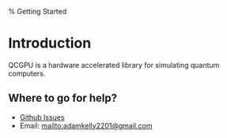 % Getting Started

# Introduction

QCGPU is a hardware accelerated library for simulating quantum computers.

## Where to go for help?

* [Github Issues](https://github.com/QCGPU/qcgpu-rust/issues/new)
* Email: <mailto:adamkelly2201@gmail.com>
